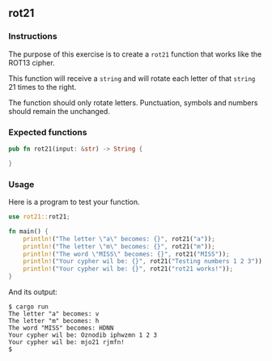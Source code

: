 ## rot21

### Instructions

The purpose of this exercise is to create a `rot21` function that works like the ROT13 cipher.

This function will receive a `string` and will rotate each letter of that `string` 21 times to the right.

The function should only rotate letters. Punctuation, symbols and numbers should remain the unchanged.

### Expected functions

```rust
pub fn rot21(input: &str) -> String {

}
```

### Usage

Here is a program to test your function.

```rust
use rot21::rot21;

fn main() {
    println!("The letter \"a\" becomes: {}", rot21("a"));
    println!("The letter \"m\" becomes: {}", rot21("m"));
    println!("The word \"MISS\" becomes: {}", rot21("MISS"));
    println!("Your cypher wil be: {}", rot21("Testing numbers 1 2 3"));
    println!("Your cypher wil be: {}", rot21("rot21 works!"));
}

```

And its output:

```console
$ cargo run
The letter "a" becomes: v
The letter "m" becomes: h
The word "MISS" becomes: HDNN
Your cypher wil be: Oznodib iphwzmn 1 2 3
Your cypher wil be: mjo21 rjmfn!
$
```
